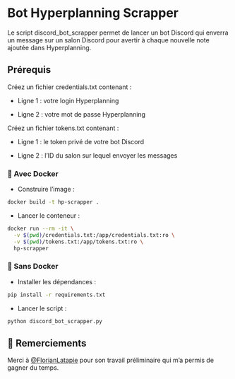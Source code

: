 # Bot Hyperplanning Scrapper
Le script discord_bot_scrapper permet de lancer un bot Discord qui enverra un message sur un salon Discord pour avertir à chaque nouvelle note ajoutée dans Hyperplanning.

## Prérequis
Créez un fichier credentials.txt contenant :

- Ligne 1 : votre login Hyperplanning

- Ligne 2 : votre mot de passe Hyperplanning

Créez un fichier tokens.txt contenant :

- Ligne 1 : le token privé de votre bot Discord

- Ligne 2 : l’ID du salon sur lequel envoyer les messages

### 🔧 Avec Docker
- Construire l’image :

```bash
docker build -t hp-scrapper .
```

- Lancer le conteneur :

```bash
docker run --rm -it \
  -v $(pwd)/credentials.txt:/app/credentials.txt:ro \
  -v $(pwd)/tokens.txt:/app/tokens.txt:ro \
  hp-scrapper
```

### 🐍 Sans Docker
- Installer les dépendances :

```bash
pip install -r requirements.txt
```

- Lancer le script :

```bash
python discord_bot_scrapper.py
```

## 🙏 Remerciements
Merci à [@FlorianLatapie](https://github.com/FlorianLatapie) pour son travail préliminaire qui m’a permis de gagner du temps.
